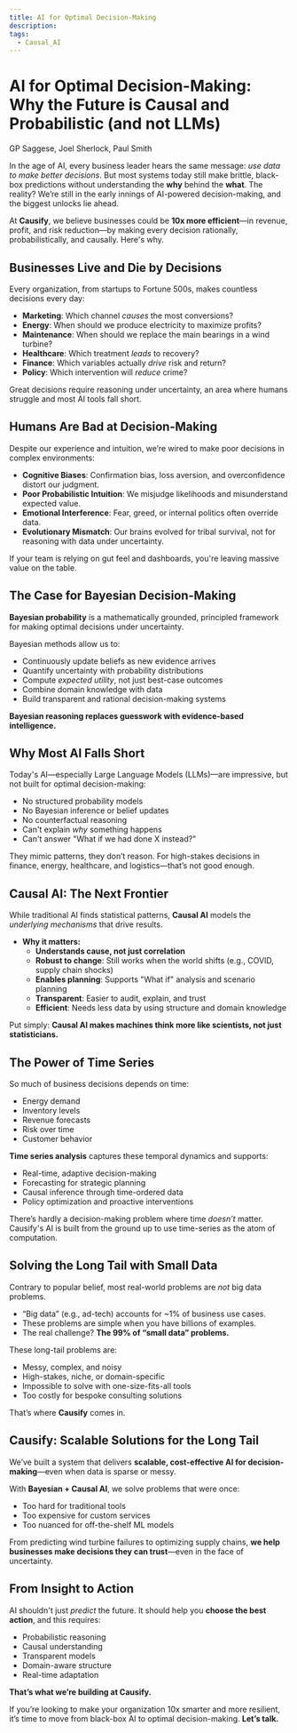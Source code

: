 ```yaml
---
title: AI for Optimal Decision-Making
description: 
tags:
  - Causal_AI
---
```


# AI for Optimal Decision-Making: Why the Future is Causal and Probabilistic (and not LLMs)

GP Saggese, Joel Sherlock, Paul Smith

In the age of AI, every business leader hears the same message: *use data to make better decisions*. But most systems today still make brittle, black-box predictions without understanding the **why** behind the **what**. The reality? We’re still in the early innings of AI-powered decision-making, and the biggest unlocks lie ahead.

At **Causify**, we believe businesses could be **10x more efficient**—in revenue, profit, and risk reduction—by making every decision rationally, probabilistically, and causally. Here's why.

## **Businesses Live and Die by Decisions**

Every organization, from startups to Fortune 500s, makes countless decisions every day:

- **Marketing**: Which channel *causes* the most conversions?
- **Energy**: When should we produce electricity to maximize profits?
- **Maintenance**: When should we replace the main bearings in a wind turbine?
- **Healthcare**: Which treatment *leads* to recovery?
- **Finance**: Which variables actually *drive* risk and return?
- **Policy**: Which intervention will *reduce* crime?

Great decisions require reasoning under uncertainty, an area where humans struggle and most AI tools fall short.

## **Humans Are Bad at Decision-Making**

Despite our experience and intuition, we’re wired to make poor decisions in complex environments:

- **Cognitive Biases**: Confirmation bias, loss aversion, and overconfidence distort our judgment.
- **Poor Probabilistic Intuition**: We misjudge likelihoods and misunderstand expected value.
- **Emotional Interference**: Fear, greed, or internal politics often override data.
- **Evolutionary Mismatch**: Our brains evolved for tribal survival, not for reasoning with data under uncertainty.

If your team is relying on gut feel and dashboards, you're leaving massive value on the table.

## **The Case for Bayesian Decision-Making**

**Bayesian probability** is a mathematically grounded, principled framework for making optimal decisions under uncertainty.

Bayesian methods allow us to:

- Continuously update beliefs as new evidence arrives
- Quantify uncertainty with probability distributions
- Compute *expected utility*, not just best-case outcomes
- Combine domain knowledge with data
- Build transparent and rational decision-making systems

**Bayesian reasoning replaces guesswork with evidence-based intelligence.**

## **Why Most AI Falls Short**

Today's AI—especially Large Language Models (LLMs)—are impressive, but not built for optimal decision-making:

- No structured probability models
- No Bayesian inference or belief updates
- No counterfactual reasoning
- Can't explain *why* something happens
- Can't answer "What if we had done X instead?"

They mimic patterns, they don’t reason. For high-stakes decisions in finance, energy, healthcare, and logistics—that’s not good enough.

## **Causal AI: The Next Frontier**

While traditional AI finds statistical patterns, **Causal AI** models the *underlying mechanisms* that drive results.

- **Why it matters:**
  - **Understands cause, not just correlation**
  - **Robust to change**: Still works when the world shifts (e.g., COVID, supply chain shocks)
  - **Enables planning**: Supports "What if" analysis and scenario planning
  - **Transparent**: Easier to audit, explain, and trust
  - **Efficient**: Needs less data by using structure and domain knowledge

Put simply: **Causal AI makes machines think more like scientists, not just statisticians.**

## **The Power of Time Series**

So much of business decisions depends on time:

- Energy demand
- Inventory levels
- Revenue forecasts
- Risk over time
- Customer behavior

**Time series analysis** captures these temporal dynamics and supports:

- Real-time, adaptive decision-making
- Forecasting for strategic planning
- Causal inference through time-ordered data
- Policy optimization and proactive interventions

There’s hardly a decision-making problem where time *doesn’t* matter. Causify's AI is built from the ground up to use time-series as the atom of computation.

## **Solving the Long Tail with Small Data**

Contrary to popular belief, most real-world problems are *not* big data problems.

- “Big data” (e.g., ad-tech) accounts for \~1% of business use cases.
- These problems are simple when you have billions of examples.
- The real challenge? **The 99% of “small data” problems.**

These long-tail problems are:

- Messy, complex, and noisy
- High-stakes, niche, or domain-specific
- Impossible to solve with one-size-fits-all tools
- Too costly for bespoke consulting solutions

That’s where **Causify** comes in.

## **Causify: Scalable Solutions for the Long Tail**

We’ve built a system that delivers **scalable, cost-effective AI for decision-making**—even when data is sparse or messy.

With **Bayesian \+ Causal AI**, we solve problems that were once:

- Too hard for traditional tools
- Too expensive for custom services
- Too nuanced for off-the-shelf ML models

From predicting wind turbine failures to optimizing supply chains, **we help businesses make decisions they can trust**—even in the face of uncertainty.

## **From Insight to Action**

AI shouldn't just *predict* the future. It should help you **choose the best action**, and this requires:

- Probabilistic reasoning
- Causal understanding
- Transparent models
- Domain-aware structure
- Real-time adaptation

**That’s what we’re building at Causify.**

If you’re looking to make your organization 10x smarter and more resilient, it’s time to move from black-box AI to optimal decision-making. **Let’s talk.**
